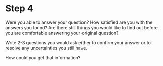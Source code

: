 # Step 4

Were you able to answer your question? How satisfied are you with the answers you found? Are there still things you would like to find out before you are comfortable answering your original question? 

Write 2-3 questions you would ask either to confirm your answer or to resolve any uncertainties you still have.  

How could you get that information? 